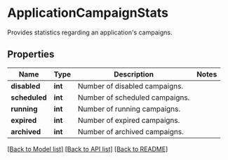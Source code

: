 # ApplicationCampaignStats

Provides statistics regarding an application's campaigns.
## Properties
Name | Type | Description | Notes
------------ | ------------- | ------------- | -------------
**disabled** | **int** | Number of disabled campaigns. | 
**scheduled** | **int** | Number of scheduled campaigns. | 
**running** | **int** | Number of running campaigns. | 
**expired** | **int** | Number of expired campaigns. | 
**archived** | **int** | Number of archived campaigns. | 

[[Back to Model list]](../README.md#documentation-for-models) [[Back to API list]](../README.md#documentation-for-api-endpoints) [[Back to README]](../README.md)


